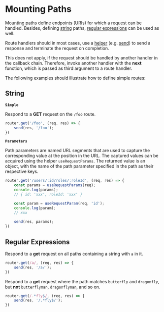 # Mounting Paths

Mounting paths define endpoints (URIs) for which a request can be handled.
Besides, defining [string](#string) paths, [regular expressions](#regular-expressions) can be used as well.

Route handlers should in most cases, use a [helper](./helpers.md) (e.g. [send](../api/response-helpers.md#send))
to send a response and terminate the request on completion.

This does not apply, if the request should be handled by another handler in the callback chain.
Therefore, invoke another handler with the **next** function, which is passed as third argument to a route handler.

The following examples should illustrate how to define simple routes:

## String

**`Simple`**

Respond to a **GET** request on the `/foo` route.

```typescript
router.get('/foo', (req, res) => {
    send(res, '/foo');
})
```

**`Parameters`**

Path parameters are named URL segments that are used to capture the corresponding value at the position in the URL.
The captured values can be acquired using the helper `useRequestParams`. The returned value is an object,
with the name of the path parameter specified in the path as their respective keys.

```typescript
router.get('/users/:id/roles/:roleId', (req, res) => {
    const params = useRequestParams(req);
    console.log(params);
    // { id: 'xxx', roleId: 'xxx' }

    const param = useRequestParam(req, 'id');
    console.log(param);
    // xxx
    
    send(res, params);
})
```

## Regular Expressions

Respond to a **get** request on all paths containing a string with `a` in it.

```typescript
router.get(/a/, (req, res) => {
    send(res, '/a/');
})
```

Respond to a **get** request where the path matches `butterfly` and `dragonfly`, but **not** `butterflyman`, `dragonflyman`, and so on.

```typescript
router.get(/.*fly$/, (req, res) => {
    send(res, '/.*fly$/');
})
```
